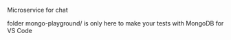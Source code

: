 Microservice for chat

folder mongo-playground/ is only here to make your tests with MongoDB for VS Code
